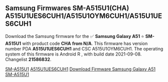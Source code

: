<h2>Samsung Firmwares SM-A515U1(CHA) A515U1UES6CUH1/A515U1OYM6CUH1/A515U1UES6CUH1</h2>
Download the Samsung firmware for the ✅ <strong>Samsung Galaxy A51 </strong> ⭐ <strong>SM-A515U1</strong> with product code <strong>CHA</strong> <strong> from N/A</strong>. This firmware has version number PDA <strong>A515U1UES6CUH1</strong> and CSC A515U1OYM6CUH1. The operating system of this firmware is Android R , with build date 2021-09-08. Changelist <strong>21586832</strong>.


[SM-A515U1](https://samfirm.shop/samsung/model/SM-A515U1)
[A515U1UES6CUH1](https://samfirm.shop/samsung/pda/A515U1UES6CUH1)
[Download Firmware Samsung Galaxy A51 SM-A515U1](https://samfirm.shop/samsung/firmware/453989)
